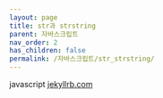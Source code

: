 ```yaml
---
layout: page
title: str과 strstring
parent: 자바스크립트
nav_order: 2
has_children: false
permalink: /자바스크립트/str_strstring/
---
```


javascript [jekyllrb.com](https://jekyllrb.com/)
